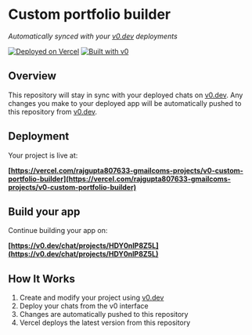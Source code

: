 # Custom portfolio builder

*Automatically synced with your [v0.dev](https://v0.dev) deployments*

[![Deployed on Vercel](https://img.shields.io/badge/Deployed%20on-Vercel-black?style=for-the-badge&logo=vercel)](https://vercel.com/rajgupta807633-gmailcoms-projects/v0-custom-portfolio-builder)
[![Built with v0](https://img.shields.io/badge/Built%20with-v0.dev-black?style=for-the-badge)](https://v0.dev/chat/projects/HDY0nlP8Z5L)

## Overview

This repository will stay in sync with your deployed chats on [v0.dev](https://v0.dev).
Any changes you make to your deployed app will be automatically pushed to this repository from [v0.dev](https://v0.dev).

## Deployment

Your project is live at:

**[https://vercel.com/rajgupta807633-gmailcoms-projects/v0-custom-portfolio-builder](https://vercel.com/rajgupta807633-gmailcoms-projects/v0-custom-portfolio-builder)**

## Build your app

Continue building your app on:

**[https://v0.dev/chat/projects/HDY0nlP8Z5L](https://v0.dev/chat/projects/HDY0nlP8Z5L)**

## How It Works

1. Create and modify your project using [v0.dev](https://v0.dev)
2. Deploy your chats from the v0 interface
3. Changes are automatically pushed to this repository
4. Vercel deploys the latest version from this repository